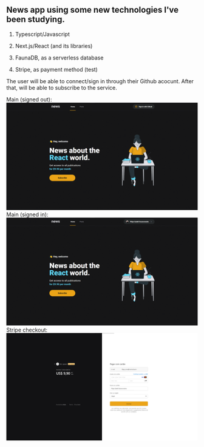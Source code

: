 ## News app using some new technologies I've been studying.


1. Typescript/Javascript

2. Next.js/React (and its libraries)

3. FaunaDB, as a serverless database

4. Stripe, as payment method (test)


 The user will be able to connect/sign in through their Github acocunt.
 After that, will be able to subscribe to the service.



Main (signed out):
![alt text](https://github.com/lpegs/news/blob/main/public/images/main_signed_out.png?raw=true)
Main (signed in):
![alt text](https://github.com/lpegs/news/blob/main/public/images/main_signed_in.png?raw=true)
Stripe checkout:
![alt text](https://github.com/lpegs/news/blob/main/public/images/stripe_checkout.png?raw=true)
